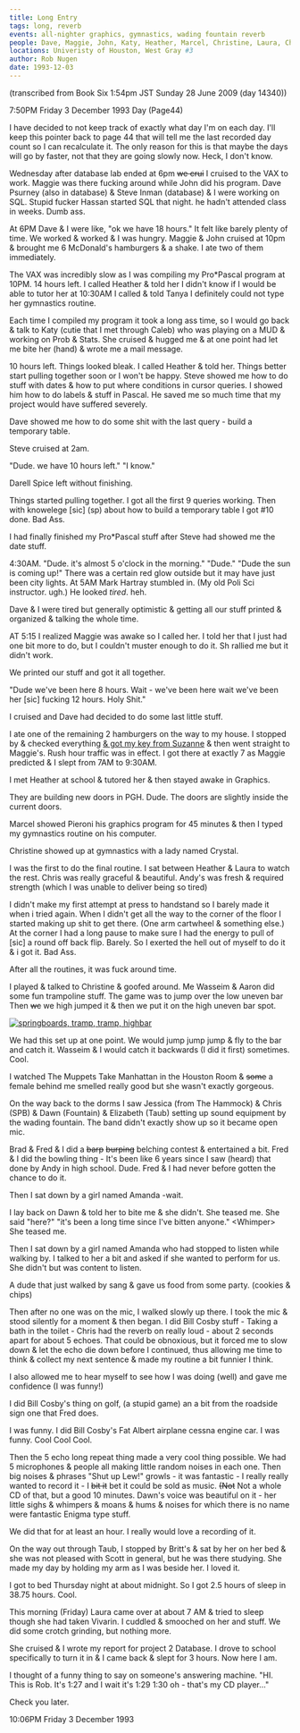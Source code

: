```yaml
---
title: Long Entry
tags: long, reverb
events: all-nighter graphics, gymnastics, wading fountain reverb
people: Dave, Maggie, John, Katy, Heather, Marcel, Christine, Laura, Chris, Fred, Dawn, Amanda, Britt
locations: Univeristy of Houston, West Gray #3
author: Rob Nugen
date: 1993-12-03
---
```


<p class="note">(transcribed from Book Six 1:54pm JST Sunday 28 June 2009 (day 14340))</p>

<p class="date">7:50PM Friday 3 December 1993 Day (Page44)</p>

<p>I have decided to not keep track of exactly what day I'm on each day.  I'll keep this pointer
back to page 44 that will tell me the last recorded day count so I can recalculate it.  The only
reason for this is that maybe the days will go by faster, not that they are going slowly now.
Heck, I don't know.</p>

<p>Wednesday after database lab ended at 6pm <del>we crui</del> I cruised to the VAX to work.
Maggie was there fucking around while John did his program.  Dave Psurney (also in database) &amp;
Steve Inman (database) &amp; I were working on SQL. Stupid fucker Hassan started SQL that night.
he hadn't attended class in weeks.  Dumb ass.</p>

<p>At 6PM Dave &amp; I were like, &quot;ok we have 18 hours.&quot; It felt like barely plenty of
time.  We worked &amp; worked &amp; I was hungry.  Maggie &amp; John cruised at 10pm &amp; brought
me 6 McDonald's hamburgers &amp; a shake.  I ate two of them immediately.</p>

<p>The VAX was incredibly slow as I was compiling my Pro*Pascal program at 10PM.  14 hours left.  I
called Heather &amp; told her I didn't know if I would be able to tutor her at 10:30AM I called
&amp; told Tanya I definitely could not type her gymnastics routine.</p>

<p>Each time I compiled my program it took a long ass time, so I would go back &amp; talk to Katy
(cutie that I met through Caleb) who was playing on a MUD &amp; working on Prob &amp; Stats.  She
cruised &amp; hugged me &amp; at one point had let me bite her (hand) &amp; wrote me a mail
message.</p>

<p>10 hours left.  Things looked bleak.  I called Heather &amp; told her.  Things better start
pulling together soon or I won't be happy.  Steve showed me how to do stuff with dates &amp; how to
put where conditions in cursor queries.  I showed him how to do labels &amp; stuff in Pascal.  He
saved me so much time that my project would have suffered severely.</p>

<p>Dave showed me how to do some shit with the last query - build a temporary table.</p>

<p>Steve cruised at 2am.</p>

<p>&quot;Dude. we have 10 hours left.&quot; &quot;I know.&quot;</p>

<p>Darell Spice left without finishing.</p>

<p>Things started pulling together.  I got all the first 9 queries working.  Then with knowelege [sic]
(sp) about how to build a temporary table I got #10 done.  Bad Ass.</p>

<p>I had finally finished my Pro*Pascal stuff after Steve had showed me the date stuff.</p>

<p>4:30AM. &quot;Dude. it's almost 5 o'clock in the morning.&quot;  &quot;Dude.&quot;  &quot;Dude
the sun is coming up!&quot;  There was a certain red glow outside but it may have just been city
lights.  At 5AM Mark Hartray stumbled in. (My old Poli Sci instructor.  ugh.)  He
looked <em>tired</em>.  heh.</p>

<p>Dave &amp; I were tired but generally optimistic &amp; getting all our stuff printed &amp;
organized &amp; talking the whole time.</p>

<p>AT 5:15 I realized Maggie was awake so I called her.  I told her that I just had one bit more to
do, but I couldn't muster enough to do it.  Sh rallied me but it didn't work.</p>

<p>We printed our stuff and got it all together.</p>

<p>&quot;Dude we've been here 8 hours.  Wait - we've been here wait we've been her [sic] fucking 12
hours.  Holy Shit.&quot;</p>

<p>I cruised and Dave had decided to do some last little stuff.</p>

<p>I ate one of the remaining 2 hamburgers on the way to my house.  I stopped by &amp; checked
everything <ins>&amp; got my key from Suzanne</ins> &amp; then went straight to Maggie's.  Rush
hour traffic was in effect.  I got there at exactly 7 as Maggie predicted &amp; I slept from 7AM to
9:30AM.</p>

<p>I met Heather at school &amp; tutored her &amp; then stayed awake in Graphics.</p>

<p>They are building new doors in PGH.  Dude.  The doors are slightly inside the current doors.</p>

<p>Marcel showed Pieroni his graphics program for 45 minutes &amp; then I typed my gymnastics
routine on his computer.</p>

<p>Christine showed up at gymnastics with a lady named Crystal.</p>

<p>I was the first to do the final routine.  I sat between Heather &amp; Laura to watch the rest.
Chris was really graceful &amp; beautiful.  Andy's was fresh &amp; required strength (which I was
unable to deliver being so tired)</p>

<p>I didn't make my first attempt at press to handstand so I barely made it when i tried again.
When I didn't get all the way to the corner of the floor I started making up shit to get there.
(One arm cartwheel &amp; something else.)  At the corner I had a long pause to make sure I had the
energy to pull of [sic] a round off back flip.  Barely.  So I exerted the hell out of myself to do
it &amp; i got it.  Bad Ass.</p>

<p>After all the routines, it was fuck around time.</p>

<p>I played &amp; talked to Christine &amp; goofed around.  Me Wasseim &amp; Aaron did some fun
trampoline stuff.  The game was to jump over the low uneven bar Then <del>wc</del> we high jumped it
&amp; then we put it on the high uneven bar spot.</p>

<a href="/wiki/File:Page_50_Book_Six_snippet_3_December_1993.jpg"><img src="/w/images/4/47/Page_50_Book_Six_snippet_3_December_1993.jpg"
alt="springboards, tramp, tramp, highbar"/></a>

<p>We had this set up at one point.  We would jump jump jump &amp; fly to the bar and catch it.
Wasseim &amp; I would catch it backwards (I did it first) sometimes.  Cool.</p>

<p>I watched The Muppets Take Manhattan in the Houston Room &amp; <del>some</del> a female behind
me smelled really good but she wasn't exactly gorgeous.</p>

<p>On the way back to the dorms I saw Jessica (from The Hammock) &amp; Chris (SPB) &amp; Dawn
(Fountain) &amp; Elizabeth (Taub) setting up sound equipment by the wading fountain.  The band
didn't exactly show up so it became open mic.</p>

<p>Brad &amp; Fred &amp; I did a <del>barp</del> <del>burping</del> belching contest &amp;
entertained a bit.  Fred &amp; I did the bowling thing - It's been like 6 years since I saw (heard)
that done by Andy in high school.  Dude.  Fred &amp; I had never before gotten the chance to do
it.</p>

<p>Then I sat down by a girl named Amanda -wait.</p>

<p>I lay back on Dawn &amp; told her to bite me &amp; she didn't.  She teased me.  She said
&quot;here?&quot; &quot;it's been a long time since I've bitten anyone.&quot; &lt;Whimper&gt; She
teased me.</p>

<p>Then I sat down by a girl named Amanda who had stopped to listen while walking by.  I talked to
her a bit and asked if she wanted to perform for us.  She didn't but was content to listen.</p>

<p>A dude that just walked by sang &amp; gave us food from some party.  (cookies &amp; chips)</p>

<p>Then after no one was on the mic, I walked slowly up there.  I took the mic &amp; stood silently
for a moment &amp; then began.  I did Bill Cosby stuff - Taking a bath in the toilet - Chris had
the reverb on really loud - about 2 seconds apart for about 5 echoes.  That could be obnoxious, but
it forced me to slow down &amp; let the echo die down before I continued, thus allowing me time to
think &amp; collect my next sentence &amp; made my routine a bit funnier I think.</p>

<p>I also allowed me to hear myself to see how I was doing (well) and gave me confidence (I was
funny!)</p>

<p>I did Bill Cosby's thing on golf, (a stupid game) an a bit from the roadside sign one that Fred
does.</p>

<p>I was funny.  I did Bill Cosby's Fat Albert airplane cessna engine car.  I was funny.  Cool Cool
Cool.</p>

<p>Then the 5 echo long repeat thing made a very cool thing possible.  We had 5 microphones &amp;
people all making little random noises in each one.  Then big noises &amp; phrases &quot;Shut up
Lew!&quot; growls - it was fantastic - I really really wanted to record it - I <del>bit it</del>
bet it could be sold as music. <del>(Not</del> Not a whole CD of that, but a good 10 minutes.
Dawn's voice was beautiful on it - her little sighs &amp; whimpers &amp; moans &amp; hums &amp;
noises for which there is no name were fantastic Enigma type stuff.</p>

<p>We did that for at least an hour.  I really would love a recording of it.</p>

<p>On the way out through Taub, I stopped by Britt's &amp; sat by her on her bed &amp; she was not
pleased with Scott in general, but he was there studying.  She made my day by holding my arm as I
was beside her.  I loved it.</p>

<p>I got to bed Thursday night at about midnight.  So I got 2.5 hours of sleep in 38.75 hours.
Cool.</p>

<p>This morning (Friday) Laura came over at about 7 AM &amp; tried to sleep though she had taken
Vivarin.  I cuddled &amp; smooched on her and stuff.  We did some crotch grinding, but nothing
more.</p>

<p>She cruised &amp; I wrote my report for project 2 Database.  I drove to school specifically to
turn it in &amp; I came back &amp; slept for 3 hours.  Now here I am.</p>

<p>I thought of a funny thing to say on someone's answering machine.  &quot;HI.  This is Rob.  It's
1:27 and I wait it's 1:29 1:30 oh - that's my CD player...&quot;</p>

<p>Check you later.</p>

<p class="date">10:06PM Friday 3 December 1993</p>
